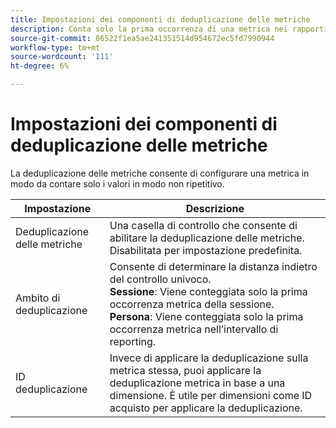 ```yaml
---
title: Impostazioni dei componenti di deduplicazione delle metriche
description: Conta solo la prima occorrenza di una metrica nei rapporti.
source-git-commit: 86522f1ea5ae241351514d954672ec5fd7990944
workflow-type: tm+mt
source-wordcount: '111'
ht-degree: 6%

---
```



# Impostazioni dei componenti di deduplicazione delle metriche

La deduplicazione delle metriche consente di configurare una metrica in modo da contare solo i valori in modo non ripetitivo.

| Impostazione | Descrizione |
| --- | --- |
| Deduplicazione delle metriche | Una casella di controllo che consente di abilitare la deduplicazione delle metriche. Disabilitata per impostazione predefinita. |
| Ambito di deduplicazione | Consente di determinare la distanza indietro del controllo univoco.<br>**Sessione**: Viene conteggiata solo la prima occorrenza metrica della sessione.<br>**Persona**: Viene conteggiata solo la prima occorrenza metrica nell’intervallo di reporting. |
| ID deduplicazione | Invece di applicare la deduplicazione sulla metrica stessa, puoi applicare la deduplicazione metrica in base a una dimensione. È utile per dimensioni come ID acquisto per applicare la deduplicazione. |
